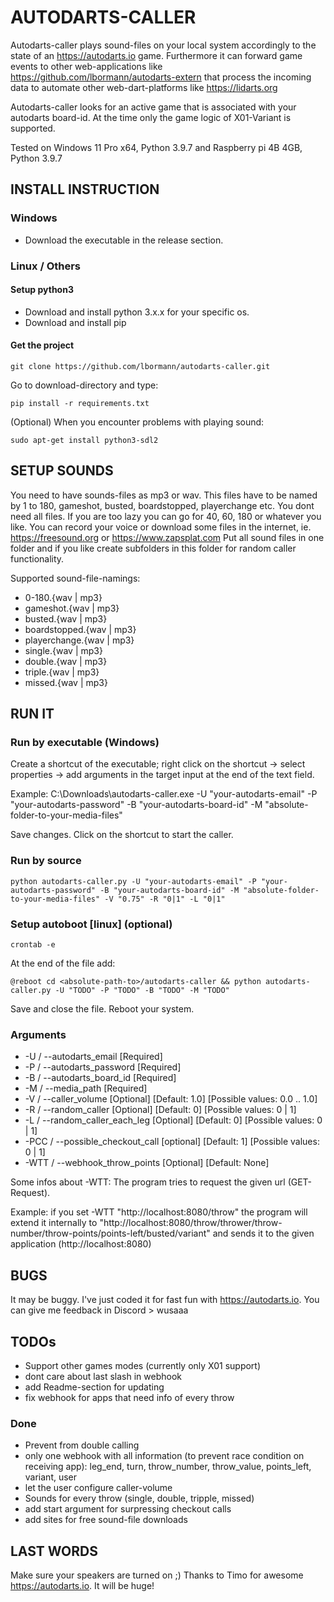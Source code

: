 # AUTODARTS-CALLER

Autodarts-caller plays sound-files on your local system accordingly to the state of an https://autodarts.io game. Furthermore it can forward game events to other web-applications like https://github.com/lbormann/autodarts-extern that process the incoming data to automate other web-dart-platforms like https://lidarts.org

Autodarts-caller looks for an active game that is associated with your autodarts board-id.
At the time only the game logic of X01-Variant is supported.

Tested on Windows 11 Pro x64, Python 3.9.7 and Raspberry pi 4B 4GB, Python 3.9.7


## INSTALL INSTRUCTION

### Windows

- Download the executable in the release section.


### Linux / Others

#### Setup python3

- Download and install python 3.x.x for your specific os.
- Download and install pip


#### Get the project

    git clone https://github.com/lbormann/autodarts-caller.git

Go to download-directory and type:

    pip install -r requirements.txt

(Optional) When you encounter problems with playing sound:

    sudo apt-get install python3-sdl2


## SETUP SOUNDS

You need to have sounds-files as mp3 or wav. This files have to be named by 1 to 180, gameshot, busted, boardstopped, playerchange etc. You dont need all files. If you are too lazy you can go for 40, 60, 180 or whatever you like. You can record your voice or download some files in the internet, ie. https://freesound.org or https://www.zapsplat.com
Put all sound files in one folder and if you like create subfolders in this folder for random caller functionality.

Supported sound-file-namings:
- 0-180.{wav | mp3}
- gameshot.{wav | mp3}
- busted.{wav | mp3}
- boardstopped.{wav | mp3}
- playerchange.{wav | mp3}
- single.{wav | mp3}
- double.{wav | mp3}
- triple.{wav | mp3}
- missed.{wav | mp3}


## RUN IT

### Run by executable (Windows)

Create a shortcut of the executable; right click on the shortcut -> select properties -> add arguments in the target input at the end of the text field.

Example: C:\Downloads\autodarts-caller.exe -U "your-autodarts-email" -P "your-autodarts-password" -B "your-autodarts-board-id" -M "absolute-folder-to-your-media-files"

Save changes.
Click on the shortcut to start the caller.


### Run by source

    python autodarts-caller.py -U "your-autodarts-email" -P "your-autodarts-password" -B "your-autodarts-board-id" -M "absolute-folder-to-your-media-files" -V "0.75" -R "0|1" -L "0|1"


### Setup autoboot [linux] (optional)

    crontab -e

At the end of the file add:

    @reboot cd <absolute-path-to>/autodarts-caller && python autodarts-caller.py -U "TODO" -P "TODO" -B "TODO" -M "TODO"

Save and close the file. Reboot your system.

### Arguments

- -U / --autodarts_email [Required]
- -P / --autodarts_password [Required]
- -B / --autodarts_board_id [Required]
- -M / --media_path [Required]
- -V / --caller_volume [Optional] [Default: 1.0] [Possible values: 0.0 .. 1.0]
- -R / --random_caller [Optional] [Default: 0] [Possible values: 0 | 1]
- -L / --random_caller_each_leg [Optional] [Default: 0] [Possible values: 0 | 1]
- -PCC / --possible_checkout_call [optional] [Default: 1] [Possible values: 0 | 1]
- -WTT / --webhook_throw_points [Optional] [Default: None]

Some infos about -WTT:
The program tries to request the given url (GET-Request).

Example: if you set -WTT "http://localhost:8080/throw"
the program will extend it internally to "http://localhost:8080/throw/thrower/throw-number/throw-points/points-left/busted/variant" and sends it to the given application (http://localhost:8080)




## BUGS

It may be buggy. I've just coded it for fast fun with https://autodarts.io. You can give me feedback in Discord > wusaaa


## TODOs
- Support other games modes (currently only X01 support)
- dont care about last slash in webhook
- add Readme-section for updating
- fix webhook for apps that need info of every throw


### Done
- Prevent from double calling
- only one webhook with all information (to prevent race condition on receiving app): leg_end, turn, throw_number, throw_value, points_left, variant, user
- let the user configure caller-volume
- Sounds for every throw (single, double, tripple, missed)
- add start argument for surpressing checkout calls
- add sites for free sound-file downloads


## LAST WORDS

Make sure your speakers are turned on ;)
Thanks to Timo for awesome https://autodarts.io. It will be huge!

